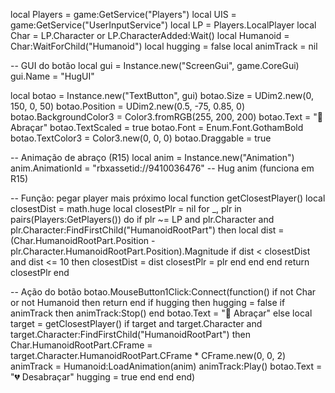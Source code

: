 local Players = game:GetService("Players")
local UIS = game:GetService("UserInputService")
local LP = Players.LocalPlayer
local Char = LP.Character or LP.CharacterAdded:Wait()
local Humanoid = Char:WaitForChild("Humanoid")
local hugging = false
local animTrack = nil

-- GUI do botão
local gui = Instance.new("ScreenGui", game.CoreGui)
gui.Name = "HugUI"

local botao = Instance.new("TextButton", gui)
botao.Size = UDim2.new(0, 150, 0, 50)
botao.Position = UDim2.new(0.5, -75, 0.85, 0)
botao.BackgroundColor3 = Color3.fromRGB(255, 200, 200)
botao.Text = "🤗 Abraçar"
botao.TextScaled = true
botao.Font = Enum.Font.GothamBold
botao.TextColor3 = Color3.new(0, 0, 0)
botao.Draggable = true

-- Animação de abraço (R15)
local anim = Instance.new("Animation")
anim.AnimationId = "rbxassetid://9410036476" -- Hug anim (funciona em R15)

-- Função: pegar player mais próximo
local function getClosestPlayer()
	local closestDist = math.huge
	local closestPlr = nil
	for _, plr in pairs(Players:GetPlayers()) do
		if plr ~= LP and plr.Character and plr.Character:FindFirstChild("HumanoidRootPart") then
			local dist = (Char.HumanoidRootPart.Position - plr.Character.HumanoidRootPart.Position).Magnitude
			if dist < closestDist and dist <= 10 then
				closestDist = dist
				closestPlr = plr
			end
		end
	end
	return closestPlr
end

-- Ação do botão
botao.MouseButton1Click:Connect(function()
	if not Char or not Humanoid then return end
	if hugging then
		hugging = false
		if animTrack then animTrack:Stop() end
		botao.Text = "🤗 Abraçar"
	else
		local target = getClosestPlayer()
		if target and target.Character and target.Character:FindFirstChild("HumanoidRootPart") then
			Char.HumanoidRootPart.CFrame = target.Character.HumanoidRootPart.CFrame * CFrame.new(0, 0, 2)
			animTrack = Humanoid:LoadAnimation(anim)
			animTrack:Play()
			botao.Text = "💔 Desabraçar"
			hugging = true
		end
	end
end)
